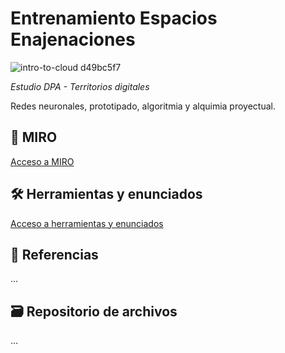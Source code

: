# Entrenamiento Espacios Enajenaciones

![intro-to-cloud d49bc5f7](archivos/intro_.gif)

*Estudio DPA - Territorios digitales*

Redes neuronales, prototipado, algoritmia y alquimia proyectual.


## 📌 MIRO
[Acceso a MIRO](https://miro.com/)

## 🛠️ Herramientas y enunciados
[Acceso a herramientas y enunciados](/semanas/README.md)

## 🧨 Referencias
...

## 🗃️ Repositorio de archivos
...


